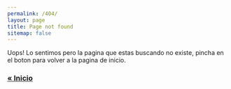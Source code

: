 ```yaml
---
permalink: /404/
layout: page
title: Page not found
sitemap: false
---
```


Uops! Lo sentimos pero la pagina que estas buscando no existe, pincha en el boton para volver a la pagina de inicio.

<h3><a class="button" href="/">« Inicio</a></h3>


<script type="text/javascript">
  var GOOG_FIXURL_LANG = '{{ site.language }}';
  var GOOG_FIXURL_SITE = '{{ site.url }}';
</script>
<script type="text/javascript"
  src="//linkhelp.clients.google.com/tbproxy/lh/wm/fixurl.js">
</script>
